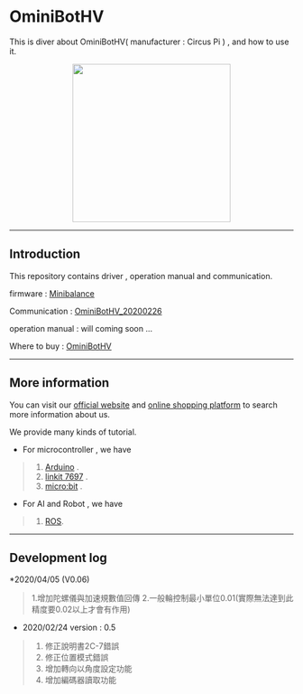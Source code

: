 # OminiBotHV
This is diver about OminiBotHV( manufacturer : Circus Pi  ) , and how to use it.

<p align="center">
  <img src="https://github.com/iCShopMgr/OminiBotHV/blob/master/image/OminiBotHV.jpg" width="280"/>
</p>

----
## Introduction

This repository contains driver , operation manual and communication.

firmware         :  [Minibalance](https://github.com/iCShopMgr/OminiBotHV/blob/master/firmware/Minibalance_0224.hex)

Communication    :  [OminiBotHV_20200226](https://github.com/iCShopMgr/OminiBotHV/blob/master/communication/OminiBotHV_20200224.pdf)

operation manual :  will coming soon ... 

Where to buy     :  [OminiBotHV](https://www.icshop.com.tw/product_info.php/products_id/27788)

----
## More information

You can visit our [official website](http://www.circuspi.com/) and [online shopping platform](https://www.icshop.com.tw/index.php) to search more information about us.

We provide many kinds of tutorial.

* For microcontroller , we have

> 1. [Arduino](http://www.circuspi.com/index.php/category/technical-article/arduino/) .
> 2. [linkit 7697](http://www.circuspi.com/index.php/category/technical-article/linkit/) .
> 3. [micro:bit](http://www.circuspi.com/index.php/category/technical-article/mbitbot-mini/) .

* For AI and Robot , we have 

> 1. [ROS](http://www.circuspi.com/index.php/category/technical-article/ros/).

----

## Development log

*2020/04/05 (V0.06)

> 1.增加陀螺儀與加速規數值回傳
> 2.一般輪控制最小單位0.01(實際無法達到此精度要0.02以上才會有作用)


* 2020/02/24 version : 0.5

> 1. 修正說明書2C-7錯誤
> 2. 修正位置模式錯誤
> 3. 增加轉向以角度設定功能
> 4. 增加編碼器讀取功能

